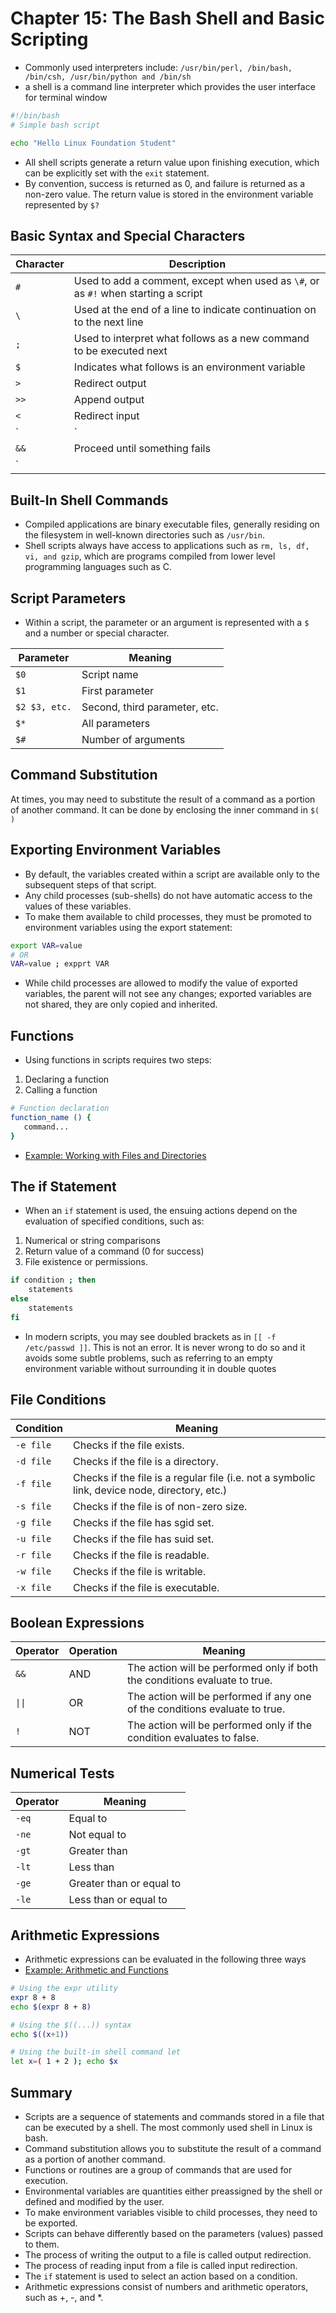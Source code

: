 # Chapter 15: The Bash Shell and Basic Scripting

- Commonly used interpreters include: `/usr/bin/perl, /bin/bash, /bin/csh, /usr/bin/python and /bin/sh`
- a shell is a command line interpreter which provides the user interface for terminal window
```bash
#!/bin/bash
# Simple bash script

echo "Hello Linux Foundation Student"
```

- All shell scripts generate a return value upon finishing execution, which can be explicitly set with the `exit` statement.
- By convention, success is returned as 0, and failure is returned as a non-zero value. The return value is stored in the environment variable represented by `$?`

## Basic Syntax and Special Characters

Character | Description
--- | ---
`#` | Used to add a comment, except when used as `\#`, or as `#!` when starting a script
`\` | Used at the end of a line to indicate continuation on to the next line
`;` | Used to interpret what follows as a new command to be executed next
`$` | Indicates what follows is an environment variable
`>` | Redirect output
`>>` | Append output
`<` | Redirect input
`|` | Used to pipe the result into the next command
`&&` | Proceed until something fails
`||` | Proceed until something succeeds


## Built-In Shell Commands
- Compiled applications are binary executable files, generally residing on the filesystem in well-known directories such as `/usr/bin`.
- Shell scripts always have access to applications such as `rm, ls, df, vi, and gzip`, which are programs compiled from lower level programming languages such as C.

## Script Parameters
- Within a script, the parameter or an argument is represented with a `$` and a number or special character.

Parameter | Meaning
--- | ---
`$0` | Script name
`$1` | First parameter
`$2 $3, etc.` | Second, third parameter, etc.
`$*` | All parameters
`$#` | Number of arguments

## Command Substitution
At times, you may need to substitute the result of a command as a portion of another command. It can be done by enclosing the inner command in `$( )`

## Exporting Environment Variables
- By default, the variables created within a script are available only to the subsequent steps of that script.
- Any child processes (sub-shells) do not have automatic access to the values of these variables.
- To make them available to child processes, they must be promoted to environment variables using the export statement:
```sh
export VAR=value
# OR
VAR=value ; expprt VAR
```
- While child processes are allowed to modify the value of exported variables, the parent will not see any changes; exported variables are not shared, they are only copied and inherited.

## Functions
- Using functions in scripts requires two steps:
1. Declaring a function
2. Calling a function
```sh
# Function declaration
function_name () {
   command...
}

```
- [Example: Working with Files and Directories](https://courses.edx.org/asset-v1:LinuxFoundationX+LFS101x+1T2020+type@asset+block/labsol-testfile.html)

## The if Statement
- When an `if` statement is used, the ensuing actions depend on the evaluation of specified conditions, such as:
1. Numerical or string comparisons
2. Return value of a command (0 for success)
3. File existence or permissions.

```sh
if condition ; then
    statements
else
    statements
fi
```

- In modern scripts, you may see doubled brackets as in `[[ -f /etc/passwd ]]`. This is not an error. It is never wrong to do so and it avoids some subtle problems, such as referring to an empty environment variable without surrounding it in double quotes

## File Conditions
Condition | Meaning
--- | ---
`-e file` | Checks if the file exists.
`-d file` | Checks if the file is a directory.
`-f file` | Checks if the file is a regular file (i.e. not a symbolic link, device node, directory, etc.)
`-s file` | Checks if the file is of non-zero size.
`-g file` | Checks if the file has sgid set.
`-u file` | Checks if the file has suid set.
`-r file` | Checks if the file is readable.
`-w file` | Checks if the file is writable.
`-x file` | Checks if the file is executable.

## Boolean Expressions
Operator | Operation | Meaning
--- | --- | ---
`&&` | AND | The action will be performed only if both the conditions evaluate to true.
`\|\|` | OR | The action will be performed if any one of the conditions evaluate to true.
`!` | NOT | The action will be performed only if the condition evaluates to false.

## Numerical Tests
Operator | Meaning
--- | ---
`-eq` | Equal to
`-ne` | Not equal to
`-gt` | Greater than
`-lt` | Less than
`-ge` | Greater than or equal to
`-le` | Less than or equal to


## Arithmetic Expressions
- Arithmetic expressions can be evaluated in the following three ways
- [Example: Arithmetic and Functions](https://courses.edx.org/asset-v1:LinuxFoundationX+LFS101x+1T2020+type@asset+block/labsol-testmath.html)
```sh
# Using the expr utility
expr 8 + 8
echo $(expr 8 + 8)

# Using the $((...)) syntax
echo $((x+1))

# Using the built-in shell command let
let x=( 1 + 2 ); echo $x
```

## Summary
- Scripts are a sequence of statements and commands stored in a file that can be executed by a shell. The most commonly used shell in Linux is bash.
- Command substitution allows you to substitute the result of a command as a portion of another command.
- Functions or routines are a group of commands that are used for execution.
- Environmental variables are quantities either preassigned by the shell or defined and modified by the user.
- To make environment variables visible to child processes, they need to be exported.
- Scripts can behave differently based on the parameters (values) passed to them.
- The process of writing the output to a file is called output redirection.
- The process of reading input from a file is called input redirection.
- The `if` statement is used to select an action based on a condition.
- Arithmetic expressions consist of numbers and arithmetic operators, such as +, -, and *.


